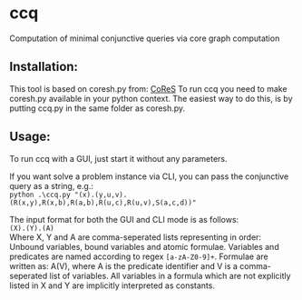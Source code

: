 # ccq
Computation of minimal conjunctive queries via core graph computation

## Installation:

This tool is based on coresh.py from: [CoReS](https://github.com/mnederkorn/CoReS)
To run ccq you need to make coresh.py available in your python context. The easiest way to do this, is by putting ccq.py in the same folder as coresh.py.

## Usage:

To run ccq with a GUI, just start it without any parameters.

If you want solve a problem instance via CLI, you can pass the conjunctive query as a string, e.g.:  
```python .\ccq.py "(x).(y,u,v).(R(x,y),R(x,b),R(a,b),R(u,c),R(u,v),S(a,c,d))"```

The input format for both the GUI and CLI mode is as follows:  
```(X).(Y).(A)```  
Where X, Y and A are comma-seperated lists representing in order:
Unbound variables, bound variables and atomic formulae.
Variables and predicates are named according to regex ```[a-zA-Z0-9]+```.
Formulae are written as: A(V), where A is the predicate identifier and
V is a comma-seperated list of variables.
All variables in a formula which are not explicitly listed in X and Y are
implicitly interpreted as constants.
